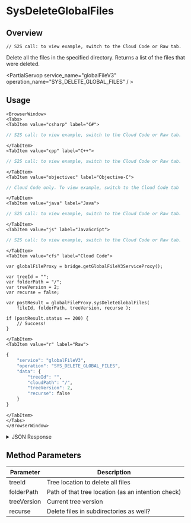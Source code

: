 # SysDeleteGlobalFiles
## Overview
```objective_c
// S2S call: to view example, switch to the Cloud Code or Raw tab.
```






Delete all the files in the specified directory. Returns a list of the files that were deleted.

<PartialServop service_name="globalFileV3" operation_name="SYS_DELETE_GLOBAL_FILES" / >

## Usage

```mdx-code-block
<BrowserWindow>
<Tabs>
<TabItem value="csharp" label="C#">
```

```csharp
// S2S call: to view example, switch to the Cloud Code or Raw tab.
```

```mdx-code-block
</TabItem>
<TabItem value="cpp" label="C++">
```

```cpp
// S2S call: to view example, switch to the Cloud Code or Raw tab.
```

```mdx-code-block
</TabItem>
<TabItem value="objectivec" label="Objective-C">
```

```objectivec
// Cloud Code only. To view example, switch to the Cloud Code tab
```

```mdx-code-block
</TabItem>
<TabItem value="java" label="Java">
```

```java
// S2S call: to view example, switch to the Cloud Code or Raw tab.
```

```mdx-code-block
</TabItem>
<TabItem value="js" label="JavaScript">
```

```javascript
// S2S call: to view example, switch to the Cloud Code or Raw tab.
```

```mdx-code-block
</TabItem>
<TabItem value="cfs" label="Cloud Code">
```

```cfscript
var globalFileProxy = bridge.getGlobalFileV3ServiceProxy();

var treeId = "";
var folderPath = "/";
var treeVersion = 2;
var recurse = false;

var postResult = globalFileProxy.sysDeleteGlobalFiles(
    fileId, folderPath, treeVersion, recurse );

if (postResult.status == 200) {
    // Success!
}
```

```mdx-code-block
</TabItem>
<TabItem value="r" label="Raw">
```

```r
{
	"service": "globalFileV3",
	"operation": "SYS_DELETE_GLOBAL_FILES",
	"data": {
        "treeId": "",
        "cloudPath": "/",
        "treeVersion": 2,
        "recurse": false
	}
}
```

```mdx-code-block
</TabItem>
</Tabs>
</BrowserWindow>
```

<details>
<summary>JSON Response</summary>

```json
{
    "status": 200,
    "data": {
        "deletedFiles": [
            {
                "treeId": "",
                "fileName": "testFile3.txt",
                "version": 1,
                "fileId": "34abacc5-c048-4bcc-a3ce-8eb751a718a6"
            },
            {
                "treeId": "",
                "fileName": "testFile2.txt",
                "version": 1,
                "fileId": "d77122cc-f87b-4f98-801f-e49568d7061f"
            },
            {
                "treeId": "",
                "fileName": "testFile1.txt",
                "version": 1,
                "fileId": "ed126aaa-27de-48c7-b650-18e7af52ccb9"
            }
        ]
    }
}
```
</details>

## Method Parameters
Parameter | Description
--------- | -----------
treeId | Tree location to delete all files
folderPath | Path of that tree location (as an intention check)
treeVersion | Current tree version
recurse | Delete files in subdirectories as well?


